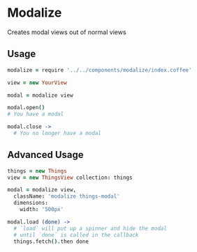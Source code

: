 # Modalize

Creates modal views out of normal views

## Usage

```coffeescript
modalize = require '../../components/modalize/index.coffee'

view = new YourView

modal = modalize view

modal.open()
# You have a modal

modal.close ->
  # You no longer have a modal

```

## Advanced Usage

``` coffeescript
things = new Things
view = new ThingsView collection: things

modal = modalize view,
  className: 'modalize things-modal'
  dimensions:
    width: '500px'

modal.load (done) ->
  # `load` will put up a spinner and hide the modal
  # until `done` is called in the callback
  things.fetch().then done

```
